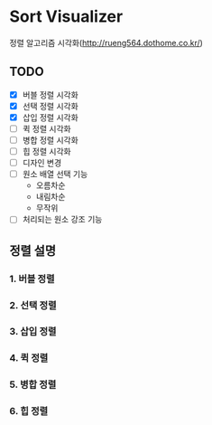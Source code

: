 # Sort Visualizer
정렬 알고리즘 시각화(http://rueng564.dothome.co.kr/)
## TODO
  * [x] 버블 정렬 시각화
  * [x] 선택 정렬 시각화
  * [x] 삽입 정렬 시각화
  * [ ] 퀵 정렬 시각화
  * [ ] 병합 정렬 시각화
  * [ ] 힙 정렬 시각화
  * [ ] 디자인 변경
  * [ ] 원소 배열 선택 기능
    * 오름차순
    * 내림차순
    * 무작위
  * [ ] 처리되는 원소 강조 기능

## 정렬 설명
  ### 1. 버블 정렬
  ### 2. 선택 정렬
  ### 3. 삽입 정렬
  ### 4. 퀵 정렬
  ### 5. 병합 정렬
  ### 6. 힙 정렬